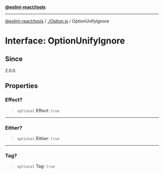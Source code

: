 [**@eslint-react/tools**](../../README.md)

***

[@eslint-react/tools](../../README.md) / [./Option.js](../README.md) / OptionUnifyIgnore

# Interface: OptionUnifyIgnore

## Since

2.0.0

## Properties

### Effect?

> `optional` **Effect**: `true`

***

### Either?

> `optional` **Either**: `true`

***

### Tag?

> `optional` **Tag**: `true`
